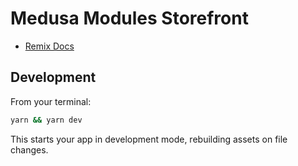 # Medusa Modules Storefront

- [Remix Docs](https://remix.run/docs)

## Development

From your terminal:

```sh
yarn && yarn dev
```

This starts your app in development mode, rebuilding assets on file changes.

